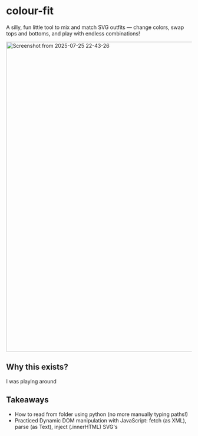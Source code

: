 # colour-fit

A silly, fun little tool to mix and match SVG outfits — change colors, swap tops and bottoms, and play with endless combinations!

<img width="653" height="839" alt="Screenshot from 2025-07-25 22-43-26" src="https://github.com/user-attachments/assets/c9313215-020a-493e-913c-663f47a30ca5" />

## Why this exists?
I was playing around 

## Takeaways
- How to read from folder using python (no more manually typing paths!)
- Practiced Dynamic DOM manipulation with JavaScript: fetch (as XML), parse (as Text), inject (.innerHTML) SVG's
